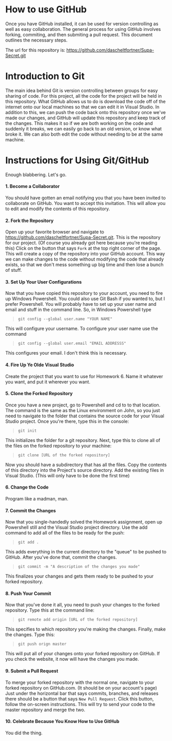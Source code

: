 # How to use GitHub

Once you have GitHub installed, it can be used for version controlling as well as easy collaboration. The general process for using GitHub involves forking, commiting, and then submiting a pull request. This document outlines the necessary steps.

The url for this repository is: https://github.com/dascheltfortner/Supa-Secret.git

# Introduction to Git

The main idea behind Git is version controlling between groups for easy sharing of code. For this project, all the code for the project will be held in this repository. What GitHub allows us to do is download the code off of the internet onto our local machines so that we can edit it in Visual Studio. In addition to this, we can push the code back onto this repository once we've made our changes, and GitHub will update this repository and keep track of the changes. This makes it so if we are both working on the code and suddenly it breaks, we can easily go back to an old version, or know what broke it. We can also both edit the code without needing to be at the same machine.

# Instructions for Using Git/GitHub

Enough blabbering. Let's go.

#### 1.  Become a Collaborator

You should have gotten an email notifying you that you have been invited to collaborate on GitHub. You want to accept this invitation. This will allow you to edit and modify the contents of this repository.

#### 2.  Fork the Repository

Open up your favorite browser and navigate to https://github.com/dascheltfortner/Supa-Secret.git. This is the repository for our project. (Of course you already got here because you're reading this) Click on the button that says `Fork` at the top right corner of the page. This will create a copy of the repository into your GitHub account. This way we can make changes to the code without modifying the code that already exists, so that we don't mess something up big time and then lose a bunch of stuff.

#### 3.  Set Up Your User Configurations

Now that you have copied this repository to your account, you need to fire up Windows Powershell. You could also use Git Bash if you wanted to, but I prefer Powershell. You will probably have to set up your user name and email and stuff in the command line. So, in Windows Powershell type 

> `git config --global user.name "YOUR NAME"`

This will configure your username. To configure your user name use the command

> `git config --global user.email "EMAIL ADDRESSS"`

This configures your email. I don't think this is necessary.

#### 4. Fire Up Ye Olde Visual Studio

Create the project that you want to use for Homework 6. Name it whatever you want, and put it wherever you want. 

#### 5. Clone the Forked Repository

Once you have a new project, go to Powershell and cd to to that location. The command is the same as the Linux environment on John, so you just need to navigate to the folder that contains the source code for your Visual Studio project. Once you're there, type this in the console:

> `git init`

This initializes the folder for a git repository. Next, type this to clone all of the files on the forked repository to your machine:

> `git clone [URL of the forked repository]`

Now you should have a subdirectory that has all the files. Copy the contents of this directory into the Project's source directory. Add the existing files in Visual Studio. (This will only have to be done the first time)

#### 6. Change the Code

Program like a madman, man.

#### 7. Commit the Changes

Now that you single-handedly solved the Homework assignment, open up Powershell still and the Visual Studio project directory. Use the add command to add all of the files to be ready for the push:

> `git add .`

This adds everything in the current directory to the "queue" to be pushed to GitHub. After you've done that, commit the changes.

> `git commit -m "A description of the changes you made"`

This finalizes your changes and gets them ready to be pushed to your forked repository. 

#### 8. Push Your Commit

Now that you've done it all, you need to push your changes to the forked repository. Type this at the command line:

> `git remote add origin [URL of the forked repository]`

This specifies to which repository you're making the changes. Finally, make the changes. Type this:

> `git push orign master`

This will put all of your changes onto your forked repository on GitHub. If you check the website, it now will have the changes you made. 

#### 9. Submit a Pull Request

To merge your forked repository with the normal one, navigate to your forked repository on GitHub.com. (It should be on your account's page) Just under the horizontal bar that says commits, branches, and releases there should be a button that says `New Pull Request`. Click this button, follow the on-screen instructions. This will try to send your code to the master repository and merge the two. 

#### 10. Celebrate Because You Know How to Use GitHub

You did the thing.